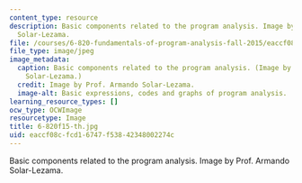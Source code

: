 ```yaml
---
content_type: resource
description: Basic components related to the program analysis. Image by Prof. Armando
  Solar-Lezama.
file: /courses/6-820-fundamentals-of-program-analysis-fall-2015/eaccf08cfcd16747f53842348002274c_6-820f15-th.jpg
file_type: image/jpeg
image_metadata:
  caption: Basic components related to the program analysis. (Image by Prof. Armando
    Solar-Lezama.)
  credit: Image by Prof. Armando Solar-Lezama.
  image-alt: Basic expressions, codes and graphs of program analysis.
learning_resource_types: []
ocw_type: OCWImage
resourcetype: Image
title: 6-820f15-th.jpg
uid: eaccf08c-fcd1-6747-f538-42348002274c
---
```

Basic components related to the program analysis. Image by Prof. Armando Solar-Lezama.

